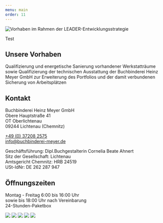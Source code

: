 ```yaml
---
menu: main
order: 11
---
```


![Vorhaben im Rahmen der LEADER-Entwicklungsstrategie](kontakt/1.jpg)

Test

## Unsere Vorhaben

Qualifizierung und energetische Sanierung vorhandener Werkstatträume sowie Qualifizierung der technischen Ausstattung der Buchbinderei Heinz Meyer GmbH zur Erweiterung des Portfolios und der damit verbundenen Sicherung von Arbeitsplätzen

## Kontakt

Buchbinderei Heinz Meyer GmbH  
Obere Hauptstraße 41  
OT Oberlichtenau  
09244 Lichtenau (Chemnitz)

[+49 (0) 37208 2575](tel:+49372082575)  
[info@buchbinderei-meyer.de](mailto:info@buchbinderei-meyer.de)

Geschäftsführung: Dipl.Buchgestalterin Cornelia Beate Ahnert  
Sitz der Gesellschaft: Lichtenau  
Amtsgericht Chemnitz: HRB 24519  
USt-IdNr: DE 262 287 947

## Öffnungszeiten

Montag - Freitag 6:00 bis 16:00 Uhr  
sowie bis 18:00 Uhr nach Vereinbarung  
24-Stunden-Paketbox

![](kontakt/2.jpg)
![](kontakt/3.jpg)
![](kontakt/4.jpg)
![](kontakt/5.jpg)
![](kontakt/6.jpg)